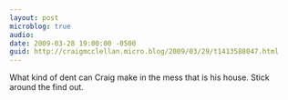 ```yaml
---
layout: post
microblog: true
audio: 
date: 2009-03-28 19:00:00 -0500
guid: http://craigmcclellan.micro.blog/2009/03/29/t1413588047.html
---
```

What kind of dent can Craig make in the mess that is his house.  Stick around the find out.
